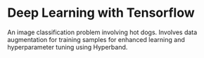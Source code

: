 # Deep Learning with Tensorflow
An image classification problem involving hot dogs. Involves data augmentation for training samples for enhanced learning and hyperparameter tuning using Hyperband.  
